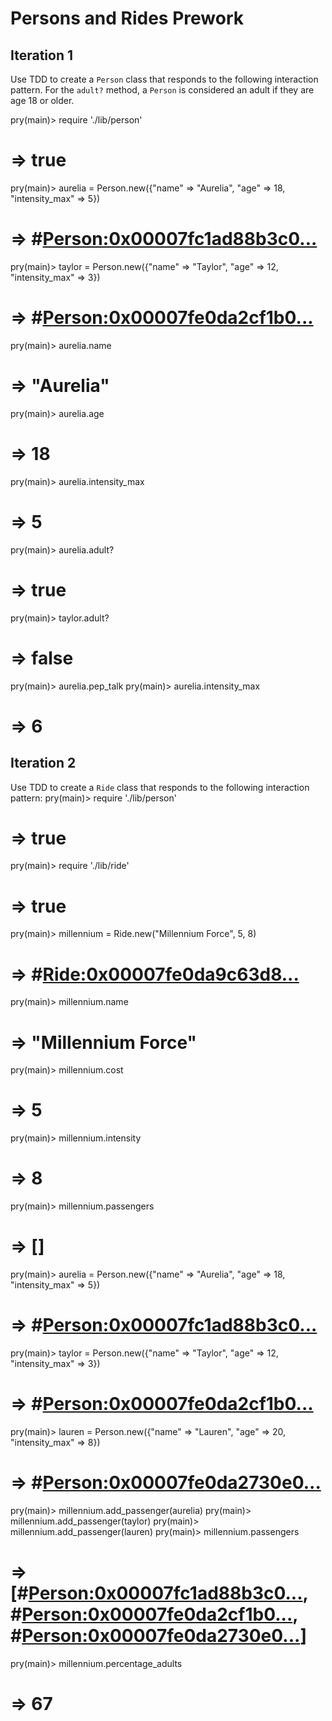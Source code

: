 # Persons and Rides Prework

## Iteration 1
Use TDD to create a `Person` class that responds to the following interaction pattern. For the `adult?` method, a `Person` is considered an adult if they are age 18 or older.


pry(main)> require './lib/person'
# => true
pry(main)> aurelia = Person.new({"name" => "Aurelia", "age" => 18, "intensity_max" => 5})    
# => #<Person:0x00007fc1ad88b3c0...>
pry(main)> taylor = Person.new({"name" => "Taylor", "age" => 12, "intensity_max" => 3})    
# => #<Person:0x00007fe0da2cf1b0...>
pry(main)> aurelia.name
# => "Aurelia"
pry(main)> aurelia.age
# => 18
pry(main)> aurelia.intensity_max
# => 5
pry(main)> aurelia.adult?
# => true
pry(main)> taylor.adult?
# => false
pry(main)> aurelia.pep_talk
pry(main)> aurelia.intensity_max  
# => 6


## Iteration 2
Use TDD to create a `Ride` class that responds to the following interaction pattern:
pry(main)> require './lib/person'
# => true
pry(main)> require './lib/ride'
# => true
pry(main)> millennium = Ride.new("Millennium Force", 5, 8)
# => #<Ride:0x00007fe0da9c63d8...>
pry(main)> millennium.name
# => "Millennium Force"
pry(main)> millennium.cost
# => 5
pry(main)> millennium.intensity
# => 8
pry(main)> millennium.passengers
# => []
pry(main)> aurelia = Person.new({"name" => "Aurelia", "age" => 18, "intensity_max" => 5})    
# => #<Person:0x00007fc1ad88b3c0...>
pry(main)> taylor = Person.new({"name" => "Taylor", "age" => 12, "intensity_max" => 3})    
# => #<Person:0x00007fe0da2cf1b0...>
pry(main)> lauren = Person.new({"name" => "Lauren", "age" => 20, "intensity_max" => 8})    
# => #<Person:0x00007fe0da2730e0...>
pry(main)> millennium.add_passenger(aurelia)
pry(main)> millennium.add_passenger(taylor)
pry(main)> millennium.add_passenger(lauren)
pry(main)> millennium.passengers
# => [#<Person:0x00007fc1ad88b3c0...>, #<Person:0x00007fe0da2cf1b0...>, #<Person:0x00007fe0da2730e0...>]
pry(main)> millennium.percentage_adults
# => 67

